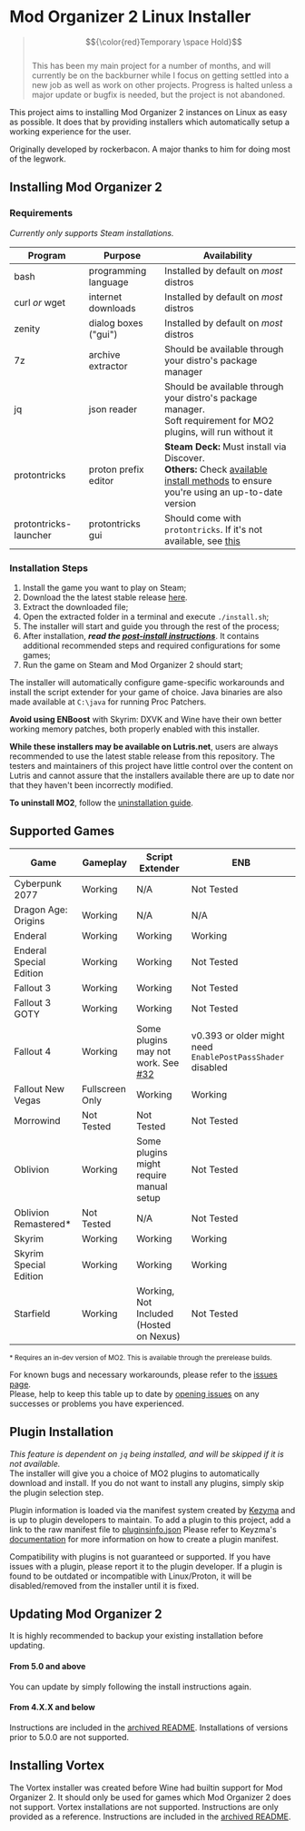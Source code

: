 # Mod Organizer 2 Linux Installer

> $${\color{red}Temporary \space Hold}$$<br/>
> This has been my main project for a number of months, and will currently be on the backburner while I focus on getting settled into a new job as well as work on other projects. Progress is halted unless a major update or bugfix is needed, but the project is not abandoned.

This project aims to installing Mod Organizer 2 instances on Linux as easy as possible. It does that by providing installers which automatically setup a working experience for the user.

Originally developed by rockerbacon. A major thanks to him for doing most of the legwork.

## Installing Mod Organizer 2

### Requirements

_Currently only supports Steam installations._

| Program | Purpose | Availability |
|---------|---------|--------------|
| bash    | programming language | Installed by default on _most_ distros |
| curl _or_ wget | internet downloads | Installed by default on _most_ distros |
| zenity | dialog boxes ("gui") | Installed by default on _most_ distros |
| 7z | archive extractor | Should be available through your distro's package manager |
| jq | json reader | Should be available through your distro's package manager.</br>Soft requirement for MO2 plugins, will run without it |
| protontricks | proton prefix editor | **Steam Deck:** Must install via Discover.</br>**Others:** Check [available install methods](https://github.com/Matoking/protontricks#installation) to ensure you're using an up-to-date version |
| protontricks-launcher | protontricks gui | Should come with `protontricks`. If it's not available, see [this](https://github.com/Matoking/protontricks#desktop)

### Installation Steps

1. Install the game you want to play on Steam;
2. Download the the latest stable release [here](https://github.com/furglitch/modorganizer2-linux-installer/releases/latest).
3. Extract the downloaded file;
4. Open the extracted folder in a terminal and execute `./install.sh`;
5. The installer will start and guide you through the rest of the process;
6. After installation, _**read the [post-install instructions](post-install.md)**_. It contains additional recommended steps and required configurations for some games;
7. Run the game on Steam and Mod Organizer 2 should start;

The installer will automatically configure game-specific workarounds and install the script extender for your game of choice. Java binaries are also made available at `C:\java` for running Proc Patchers.

**Avoid using ENBoost** with Skyrim: DXVK and Wine have their own better working memory patches, both properly enabled with this installer.

**While these installers may be available on Lutris.net**, users are always recommended to use the latest stable release from this repository. The testers and maintainers of this project have little control over the content on Lutris and cannot assure that the installers available there are up to date nor that they haven't been incorrectly modified.

**To uninstall MO2**, follow the [uninstallation guide](uninstall.md).

## Supported Games

| Game                   | Gameplay          | Script Extender                                                                | ENB                                |
|------------------------|-------------------|--------------------------------------------------------------------------------|------------------------------------|
| Cyberpunk 2077         | Working           | N/A                                                                            | Not Tested                         |
| Dragon Age: Origins    | Working           | N/A                                                                            | N/A                                |
| Enderal                | Working           | Working                                                                        | Working                            |
| Enderal Special Edition| Working           | Working                                                                        | Not Tested                         |
| Fallout 3              | Working           | Working                                                                        | Not Tested                         |
| Fallout 3 GOTY         | Working           | Working                                                                        | Not Tested                         |
| Fallout 4              | Working           | Some plugins may not work. See [#32](https://github.com/Furglitch/modorganizer2-linux-installer/issues/32) | v0.393 or older might need `EnablePostPassShader` disabled  |
| Fallout New Vegas      | Fullscreen Only   | Working                                                                        | Working                            |
| Morrowind              | Not Tested        | Not Tested                                                                     | Not Tested                         |
| Oblivion               | Working           | Some plugins might require manual setup                                        | Not Tested                         |
| Oblivion Remastered*   | Not Tested        | N/A                                                                            | Not Tested                         |
| Skyrim                 | Working           | Working                                                                        | Working                            |
| Skyrim Special Edition | Working           | Working                                                                        | Working                            |
| Starfield              | Working           | Working, Not Included (Hosted on Nexus)                                        | Not Tested                         |

<sub>* Requires an in-dev version of MO2. This is available through the prerelease builds.</sub>

For known bugs and necessary workarounds, please refer to the [issues page](https://github.com/furglitch/modorganizer2-linux-installer/issues?q=is:issue+label:bug).</br>
Please, help to keep this table up to date by [opening issues](https://github.com/furglitch/modorganizer2-linux-installer/issues/new/choose) on any successes or problems you have experienced.

## Plugin Installation

_This feature is dependent on `jq` being installed, and will be skipped if it is not available._<br/>
The installer will give you a choice of MO2 plugins to automatically download and install. If you do not want to install any plugins, simply skip the plugin selection step.

Plugin information is loaded via the manifest system created by [Kezyma](https://github.com/Kezyma) and is up to plugin developers to maintain. To add a plugin to this project, add a link to the raw manifest file to [pluginsinfo.json](./pluginsinfo.json) Please refer to Keyzma's [documentation](https://kezyma.github.io/?p=pluginfinder#new-col) for more information on how to create a plugin manifest.

Compatibility with plugins is not guaranteed or supported. If you have issues with a plugin, please report it to the plugin developer.
If a plugin is found to be outdated or incompatible with Linux/Proton, it will be disabled/removed from the installer until it is fixed.

## Updating Mod Organizer 2

It is highly recommended to backup your existing installation before updating.

#### From 5.0 and above

You can update by simply following the install instructions again.

#### From 4.X.X and below

Instructions are included in the [archived README](.github/OLD-README.md#from-4xx-and-below). Installations of versions prior to 5.0.0 are not supported.

## Installing Vortex

The Vortex installer was created before Wine had builtin support for Mod Organizer 2. It should only be used for games which Mod Organizer 2 does not support.
Vortex installations are not supported. Instructions are only provided as a reference.
Instructions are included in the [archived README](.github/OLD-README.md#installing-vortex).
